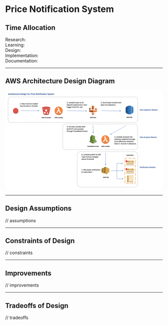 # Price Notification System

## Time Allocation
Research:  
Learning:  
Design:  
Implementation:  
Documentation:  

----
## AWS Architecture Design Diagram
![alt price notification aws architecture design diagram](price-notification-architecture-design.png)

----
## Design Assumptions
// assumptions

----
## Constraints of Design
// constraints

----
## Improvements
// improvements

----
## Tradeoffs of Design
// tradeoffs 
